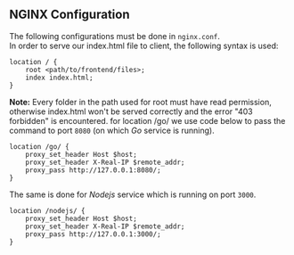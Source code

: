 ## NGINX Configuration
The following configurations must be done in `nginx.conf`.</br>
In order to serve our index.html file to client, the following syntax is used:
```NGINX
location / {
	root <path/to/frontend/files>;
	index index.html;
}
```
**Note:** Every folder in the path used for root must have read permission, otherwise index.html won't be served correctly and the error "403 forbidden" is encountered.
for location /go/ we use code below to pass the command to port `8080` (on which _Go_ service is running).

```NGINX
location /go/ {
	proxy_set_header Host $host;
	proxy_set_header X-Real-IP $remote_addr;
	proxy_pass http://127.0.0.1:8080/;
}
```
The same is done for _Nodejs_ service which is running on port `3000`.

```NGINX
location /nodejs/ {
	proxy_set_header Host $host;
	proxy_set_header X-Real-IP $remote_addr;
	proxy_pass http://127.0.0.1:3000/;
}
```
